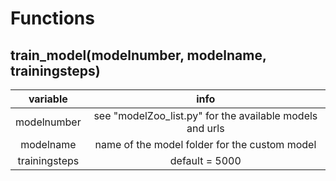 # Functions
## train_model(modelnumber, modelname, trainingsteps)
|variable|info|
|:---:|:---:|
|modelnumber|see "modelZoo_list.py" for the available models and urls|
|modelname|name of the model folder for the custom model|
|trainingsteps|default = 5000|
